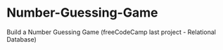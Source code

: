# Number-Guessing-Game
Build a Number Guessing Game (freeCodeCamp last project - Relational Database)
